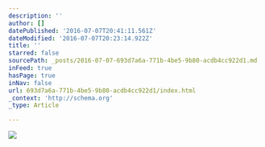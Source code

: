 ```yaml
---
description: ''
author: []
datePublished: '2016-07-07T20:41:11.561Z'
dateModified: '2016-07-07T20:23:14.922Z'
title: ''
starred: false
sourcePath: _posts/2016-07-07-693d7a6a-771b-4be5-9b80-acdb4cc922d1.md
inFeed: true
hasPage: true
inNav: false
url: 693d7a6a-771b-4be5-9b80-acdb4cc922d1/index.html
_context: 'http://schema.org'
_type: Article

---
```

![](https://the-grid-user-content.s3-us-west-2.amazonaws.com/189f4c2a-edcf-4950-b56b-195a51b632cc.jpg)